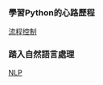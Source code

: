 


### 學習Python的心路歷程

[流程控制](control-flow.md)

### 踏入自然語言處理

[NLP](https://evilslive.github.io/JohnHsieh)

